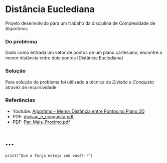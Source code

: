 # Distância Euclediana

Projeto desenvolvido para um trabaho da disciplina de Complexidade de Algorítmos

### Do problema

Dado como entrada um vetor de pontos de um plano cartesiano, encontre a menor distância entre dois pontos (Distância Euclediana)

### Solução

Para solução do problema foi utilizado a técnica de *Divisão e Conquista* atravéz de recursividade

### Referências

- Youtube: [Algoritmo - Menor Distância entre Pontos no Plano 2D](https://www.youtube.com/watch?v=NtKjWkcHQrk&app=desktop)
- PDF: [divisao_e_conquista.pdf](http://www.decom.ufop.br/toffolo/site_media/uploads/2011-1/bcc402/slides/08._divisao_e_conquista.pdf)
- PDF: [Par_Mais_Proximo.pdf](http://sweet.ua.pt/leslie/Geocomp/Slides/GC_09_10_3_Par_Mais_Proximo.pdf)
# ...
``` 
print("Que a força esteja com você!!!")
```
